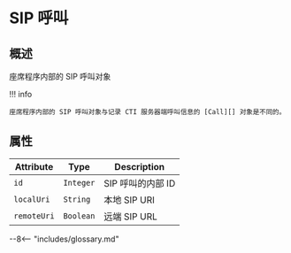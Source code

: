 # SIP 呼叫

## 概述

座席程序内部的 SIP 呼叫对象

!!! info

    座席程序内部的 SIP 呼叫对象与记录 CTI 服务器端呼叫信息的 [Call][] 对象是不同的。

## 属性

| Attribute   | Type      | Description       |
| ----------- | --------- | ----------------- |
| `id`        | `Integer` | SIP 呼叫的内部 ID |
| `localUri`  | `String`  | 本地 SIP URI      |
| `remoteUri` | `Boolean` | 远端 SIP URL      |

[call]: call.md

--8<-- "includes/glossary.md"
